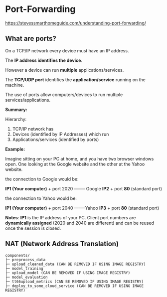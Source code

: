 # Port-Forwarding

https://stevessmarthomeguide.com/understanding-port-forwarding/

## What are ports?

On a TCP/IP network every device must have an IP address.

The **IP address identifies the device**.

However a device can run **multiple** applications/services.

The **TCP/UDP port** identifies the **application/service** running on the machine.

The use of ports allow computers/devices to run multiple services/applications.

**Summary:**

Hierarchy:

1. TCP/IP network has
2. Devices (identified by IP Addresses) which run
3. Applications/services (identified by ports)

**Example:**

Imagine sitting on your PC at home, and you have two browser windows open. One looking at the Google website and the other at the Yahoo website.

the connection to Google would be:

**IP1 (Your computer)** + port 2020 ——– Google **IP2** + port **80** (standard port)

the connection to Yahoo would be:

**IP1 (Your computer)** + port 2040 ——–Yahoo **IP3** + port **80** (standard port)

**Notes**: **IP1** is the IP address of your PC. Client port numbers are **dynamically assigned** (2020 and 2040 are different) and can be reused once the session is closed.

## NAT (Network Address Translation)

```
components/
├─ preprocess_data
├─ upload_cleaned_data (CAN BE REMOVED IF USING IMAGE REGISTRY)
├─ model_training
├─ upload_model (CAN BE REMOVED IF USING IMAGE REGISTRY)
├─ model_evaluation
├─ tt66upload_metrics (CAN BE REMOVED IF USING IMAGE REGISTRY)
├─ deploy_to_some_cloud_service (CAN BE REMOVED IF USING IMAGE REGISTRY)
```

